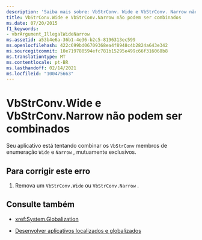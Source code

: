 ```yaml
---
description: 'Saiba mais sobre: VbStrConv. Wide e VbStrConv. Narrow não podem ser combinados'
title: VbStrConv.Wide e VbStrConv.Narrow não podem ser combinados
ms.date: 07/20/2015
f1_keywords:
- vbrArgument_IllegalWideNarrow
ms.assetid: a53b4e6a-36b1-4e36-b2c5-8196313ec599
ms.openlocfilehash: 422c699bd06709368ea4f8948c4b2824a643e342
ms.sourcegitcommit: 10e719780594efc781b15295e499c66f316068b8
ms.translationtype: MT
ms.contentlocale: pt-BR
ms.lasthandoff: 02/14/2021
ms.locfileid: "100475663"
---
```

# <a name="vbstrconvwide-and-vbstrconvnarrow-cannot-be-combined"></a>VbStrConv.Wide e VbStrConv.Narrow não podem ser combinados

Seu aplicativo está tentando combinar os `VbStrConv` membros de enumeração `Wide` e `Narrow` , mutuamente exclusivos.  
  
## <a name="to-correct-this-error"></a>Para corrigir este erro  
  
1. Remova um `VbStrConv.Wide` ou `VbStrConv.Narrow` .  
  
## <a name="see-also"></a>Consulte também

- <xref:System.Globalization>

- [Desenvolver aplicativos localizados e globalizados](/visualstudio/ide/globalizing-and-localizing-applications)
